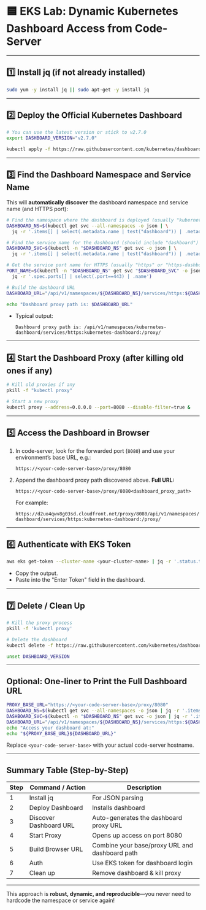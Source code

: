 # 🟦 EKS Lab: Dynamic Kubernetes Dashboard Access from Code-Server

---

## 1️⃣ **Install jq (if not already installed)**

```bash
sudo yum -y install jq || sudo apt-get -y install jq
```

---

## 2️⃣ **Deploy the Official Kubernetes Dashboard**

```bash
# You can use the latest version or stick to v2.7.0
export DASHBOARD_VERSION="v2.7.0"

kubectl apply -f https://raw.githubusercontent.com/kubernetes/dashboard/${DASHBOARD_VERSION}/aio/deploy/recommended.yaml
```

---

## 3️⃣ **Find the Dashboard Namespace and Service Name**

This will **automatically discover** the dashboard namespace and service name (and HTTPS port):

```bash
# Find the namespace where the dashboard is deployed (usually "kubernetes-dashboard")
DASHBOARD_NS=$(kubectl get svc --all-namespaces -o json | \
  jq -r '.items[] | select(.metadata.name | test("dashboard")) | .metadata.namespace' | head -n 1)

# Find the service name for the dashboard (should include "dashboard")
DASHBOARD_SVC=$(kubectl -n "$DASHBOARD_NS" get svc -o json | \
  jq -r '.items[] | select(.metadata.name | test("dashboard")) | .metadata.name' | head -n 1)

# Get the service port name for HTTPS (usually "https" or "https-dashboard")
PORT_NAME=$(kubectl -n "$DASHBOARD_NS" get svc "$DASHBOARD_SVC" -o json | \
  jq -r '.spec.ports[] | select(.port==443) | .name')

# Build the dashboard URL
DASHBOARD_URL="/api/v1/namespaces/${DASHBOARD_NS}/services/https:${DASHBOARD_SVC}:/${PORT_NAME:+proxy/}"

echo "Dashboard proxy path is: $DASHBOARD_URL"
```

* Typical output:

  ```
  Dashboard proxy path is: /api/v1/namespaces/kubernetes-dashboard/services/https:kubernetes-dashboard:/proxy/
  ```

---

## 4️⃣ **Start the Dashboard Proxy (after killing old ones if any)**

```bash
# Kill old proxies if any
pkill -f "kubectl proxy"

# Start a new proxy
kubectl proxy --address=0.0.0.0 --port=8080 --disable-filter=true &
```

---

## 5️⃣ **Access the Dashboard in Browser**

1. In code-server, look for the forwarded port (`8080`) and use your environment’s base URL, e.g.:

   ```
   https://<your-code-server-base>/proxy/8080
   ```
2. Append the dashboard proxy path discovered above.
   **Full URL:**

   ```
   https://<your-code-server-base>/proxy/8080<dashboard_proxy_path>
   ```

   For example:

   ```
   https://d2uo4qwv8g03sd.cloudfront.net/proxy/8080/api/v1/namespaces/kubernetes-dashboard/services/https:kubernetes-dashboard:/proxy/
   ```

---

## 6️⃣ **Authenticate with EKS Token**

```bash
aws eks get-token --cluster-name <your-cluster-name> | jq -r '.status.token'
```

* Copy the output.
* Paste into the "Enter Token" field in the dashboard.

---

## 7️⃣ **Delete / Clean Up**

```bash
# Kill the proxy process
pkill -f 'kubectl proxy'

# Delete the dashboard
kubectl delete -f https://raw.githubusercontent.com/kubernetes/dashboard/${DASHBOARD_VERSION}/aio/deploy/recommended.yaml

unset DASHBOARD_VERSION
```

---

## **Optional: One-liner to Print the Full Dashboard URL**

```bash
PROXY_BASE_URL="https://<your-code-server-base>/proxy/8080"
DASHBOARD_NS=$(kubectl get svc --all-namespaces -o json | jq -r '.items[] | select(.metadata.name | test("dashboard")) | .metadata.namespace' | head -n 1)
DASHBOARD_SVC=$(kubectl -n "$DASHBOARD_NS" get svc -o json | jq -r '.items[] | select(.metadata.name | test("dashboard")) | .metadata.name' | head -n 1)
DASHBOARD_URL="/api/v1/namespaces/${DASHBOARD_NS}/services/https:${DASHBOARD_SVC}:/proxy/"
echo "Access your dashboard at:"
echo "${PROXY_BASE_URL}${DASHBOARD_URL}"
```

Replace `<your-code-server-base>` with your actual code-server hostname.

---

## **Summary Table (Step-by-Step)**

| Step | Command / Action       | Description                                    |
| ---- | ---------------------- | ---------------------------------------------- |
| 1    | Install jq             | For JSON parsing                               |
| 2    | Deploy Dashboard       | Installs dashboard                             |
| 3    | Discover Dashboard URL | Auto-generates the dashboard proxy URL         |
| 4    | Start Proxy            | Opens up access on port 8080                   |
| 5    | Build Browser URL      | Combine your base/proxy URL and dashboard path |
| 6    | Auth                   | Use EKS token for dashboard login              |
| 7    | Clean up               | Remove dashboard & kill proxy                  |

---

This approach is **robust, dynamic, and reproducible**—you never need to hardcode the namespace or service again!
